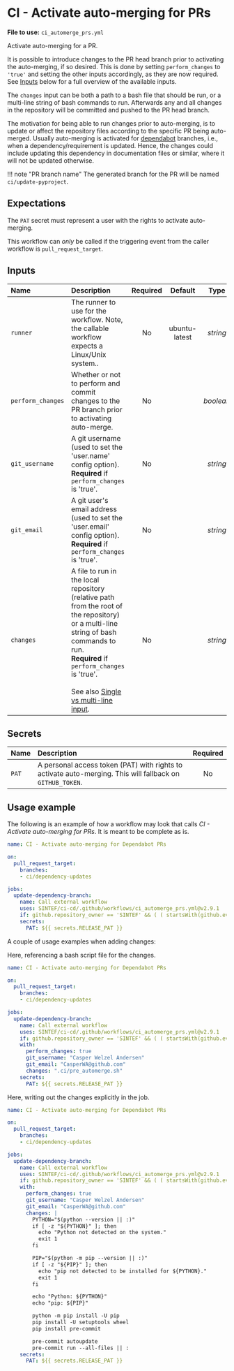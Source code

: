 # CI - Activate auto-merging for PRs

**File to use:** `ci_automerge_prs.yml`

Activate auto-merging for a PR.

It is possible to introduce changes to the PR head branch prior to activating the auto-merging, if so desired.
This is done by setting `perform_changes` to `'true'` and setting the other inputs accordingly, as they are now required.
See [Inputs](#inputs) below for a full overview of the available inputs.

The `changes` input can be both a path to a bash file that should be run, or a multi-line string of bash commands to run.
Afterwards any and all changes in the repository will be committed and pushed to the PR head branch.

The motivation for being able to run changes prior to auto-merging, is to update or affect the repository files according to the specific PR being auto-merged.
Usually auto-merging is activated for [dependabot](https://docs.github.com/en/code-security/dependabot) branches, i.e., when a dependency/requirement is updated.
Hence, the changes could include updating this dependency in documentation files or similar, where it will not be updated otherwise.

!!! note "PR branch name"
    The generated branch for the PR will be named `ci/update-pyproject`.

## Expectations

The `PAT` secret must represent a user with the rights to activate auto-merging.

This workflow can _only_ be called if the triggering event from the caller workflow is `pull_request_target`.

## Inputs

| **Name** | **Description** | **Required** | **Default** | **Type** |
|:--- |:--- |:---:|:---:|:---:|
| `runner` | The runner to use for the workflow. Note, the callable workflow expects a Linux/Unix system.. | No | ubuntu-latest | _string_ |
| `perform_changes` | Whether or not to perform and commit changes to the PR branch prior to activating auto-merge. | No | | _boolean_ |
| `git_username` | A git username (used to set the 'user.name' config option).</br>**Required** if `perform_changes` is 'true'. | No | | _string_ |
| `git_email` | A git user's email address (used to set the 'user.email' config option).</br>**Required** if `perform_changes` is 'true'. | No | | _string_ |
| `changes` | A file to run in the local repository (relative path from the root of the repository) or a multi-line string of bash commands to run.</br>**Required** if `perform_changes` is 'true'.</br></br>See also [Single vs multi-line input](index.md#single-vs-multi-line-input). | No | | _string_ |

## Secrets

| **Name** | **Description** | **Required** |
|:--- |:--- |:---:|
| `PAT` | A personal access token (PAT) with rights to activate auto-merging. This will fallback on `GITHUB_TOKEN`. | No |

## Usage example

The following is an example of how a workflow may look that calls _CI - Activate auto-merging for PRs_.
It is meant to be complete as is.

```yaml
name: CI - Activate auto-merging for Dependabot PRs

on:
  pull_request_target:
    branches:
    - ci/dependency-updates

jobs:
  update-dependency-branch:
    name: Call external workflow
    uses: SINTEF/ci-cd/.github/workflows/ci_automerge_prs.yml@v2.9.1
    if: github.repository_owner == 'SINTEF' && ( ( startsWith(github.event.pull_request.head.ref, 'dependabot/') && github.actor == 'dependabot[bot]' ) || ( github.event.pull_request.head.ref == 'ci/update-pyproject' && github.actor == 'CasperWA' ) )
    secrets:
      PAT: ${{ secrets.RELEASE_PAT }}
```

A couple of usage examples when adding changes:

Here, referencing a bash script file for the changes.

```yaml
name: CI - Activate auto-merging for Dependabot PRs

on:
  pull_request_target:
    branches:
    - ci/dependency-updates

jobs:
  update-dependency-branch:
    name: Call external workflow
    uses: SINTEF/ci-cd/.github/workflows/ci_automerge_prs.yml@v2.9.1
    if: github.repository_owner == 'SINTEF' && ( ( startsWith(github.event.pull_request.head.ref, 'dependabot/') && github.actor == 'dependabot[bot]' ) || ( github.event.pull_request.head.ref == 'ci/update-pyproject' && github.actor == 'CasperWA' ) )
    with:
      perform_changes: true
      git_username: "Casper Welzel Andersen"
      git_email: "CasperWA@github.com"
      changes: ".ci/pre_automerge.sh"
    secrets:
      PAT: ${{ secrets.RELEASE_PAT }}
```

Here, writing out the changes explicitly in the job.

```yaml
name: CI - Activate auto-merging for Dependabot PRs

on:
  pull_request_target:
    branches:
    - ci/dependency-updates

jobs:
  update-dependency-branch:
    name: Call external workflow
    uses: SINTEF/ci-cd/.github/workflows/ci_automerge_prs.yml@v2.9.1
    if: github.repository_owner == 'SINTEF' && ( ( startsWith(github.event.pull_request.head.ref, 'dependabot/') && github.actor == 'dependabot[bot]' ) || ( github.event.pull_request.head.ref == 'ci/update-pyproject' && github.actor == 'CasperWA' ) )
    with:
      perform_changes: true
      git_username: "Casper Welzel Andersen"
      git_email: "CasperWA@github.com"
      changes: |
        PYTHON="$(python --version || :)"
        if [ -z "${PYTHON}" ]; then
          echo "Python not detected on the system."
          exit 1
        fi

        PIP="$(python -m pip --version || :)"
        if [ -z "${PIP}" ]; then
          echo "pip not detected to be installed for ${PYTHON}."
          exit 1
        fi

        echo "Python: ${PYTHON}"
        echo "pip: ${PIP}"

        python -m pip install -U pip
        pip install -U setuptools wheel
        pip install pre-commit

        pre-commit autoupdate
        pre-commit run --all-files || :
    secrets:
      PAT: ${{ secrets.RELEASE_PAT }}
```
